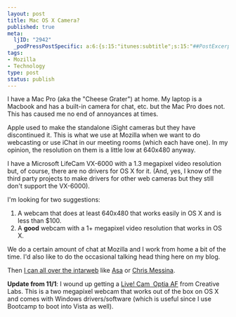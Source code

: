 ```yaml
--- 
layout: post
title: Mac OS X Camera?
published: true
meta: 
  ljID: "2942"
  _podPressPostSpecific: a:6:{s:15:"itunes:subtitle";s:15:"##PostExcerpt##";s:14:"itunes:summary";s:15:"##PostExcerpt##";s:15:"itunes:keywords";s:17:"##WordPressCats##";s:13:"itunes:author";s:10:"##Global##";s:15:"itunes:explicit";s:2:"No";s:12:"itunes:block";s:2:"No";}
tags: 
- Mozilla
- Technology
type: post
status: publish
---
```

I have a Mac Pro (aka the "Cheese Grater") at home. My laptop is a Macbook and has a built-in camera for chat, etc. but the Mac Pro does not. This has caused me no end of annoyances at times.

Apple used to make the standalone iSight cameras but they have discontinued it. This is what we use at Mozilla when we want to do webcasting or use iChat in our meeting rooms (which each have one). In my opinion, the resolution on them is a little low at 640x480 anyway.

I have a Microsoft LifeCam VX-6000 with a 1.3 megapixel video resolution but, of course, there are no drivers for OS X for it. (And, yes, I know of the third party projects to make drivers for other web cameras but they still don't support the VX-6000).

I'm looking for two suggestions:
<ol>
	<li>A webcam that does at least 640x480 that works easily in OS X and is less than $100.</li>
	<li>A <strong>good</strong> webcam with a 1+ megapixel video resolution that works in OS X.</li>
</ol>
We do a certain amount of chat at Mozilla and I work from home a bit of the time. I'd also like to do the occasional talking head thing here on my blog.

Then <a href="http://www.arcanology.com/2007/10/18/web-20-live-cam-whoring-and-you/">I can all over the intarweb</a> like <a href="http://weblogs.mozillazine.org/asa/">Asa</a> or <a href="http://factoryjoe.com/blog/2007/05/10/thoughts-on-mozilla/">Chris Messina</a>.

<strong>Update from 11/1</strong>: I wound up getting a <a href="http://www.creative.com/products/product.asp?category=218&amp;subcategory=219&amp;product=16425&amp;bypass=1">Live! Cam  Optia AF</a> from Creative Labs. This is a two megapixel webcam that works out of the box on OS X and comes with Windows drivers/software (which is useful since I use Bootcamp to boot into Vista as well).
